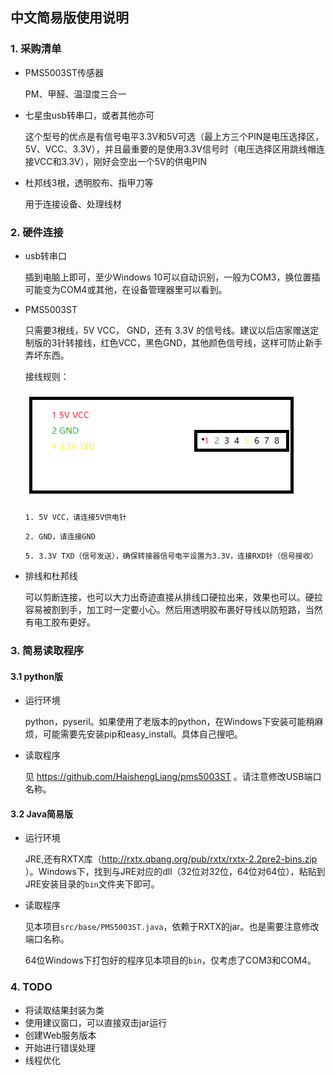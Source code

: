 ## 中文简易版使用说明

### 1. 采购清单
+ PMS5003ST传感器

    PM、甲醛、温湿度三合一
+ 七星虫usb转串口，或者其他亦可

    这个型号的优点是有信号电平3.3V和5V可选（最上方三个PIN是电压选择区，5V、VCC、3.3V），并且最重要的是使用3.3V信号时（电压选择区用跳线帽连接VCC和3.3V），刚好会空出一个5V的供电PIN

+ 杜邦线3根，透明胶布、指甲刀等

    用于连接设备、处理线材

### 2. 硬件连接
+ usb转串口

    插到电脑上即可，至少Windows 10可以自动识别，一般为COM3，换位置插可能变为COM4或其他，在设备管理器里可以看到。

+ PMS5003ST

    只需要3根线，5V VCC， GND，还有 3.3V 的信号线。建议以后店家赠送定制版的3针转接线，红色VCC，黑色GND，其他颜色信号线，这样可防止新手弄坏东西。

    接线规则：

    ![image](https://github.com/asdawn/PMS5003S/raw/master/images/conn.png)

    `1. 5V VCC，请连接5V供电针`

    `2. GND，请连接GND`

    `5. 3.3V TXD（信号发送），确保转接器信号电平设置为3.3V，连接RXD针（信号接收）`

+ 排线和杜邦线

    可以剪断连接，也可以大力出奇迹直接从排线口硬拉出来，效果也可以。硬拉容易被割到手，加工时一定要小心。然后用透明胶布裹好导线以防短路，当然有电工胶布更好。

### 3. 简易读取程序

#### 3.1 python版
+ 运行环境

    python，pyseril。如果使用了老版本的python，在Windows下安装可能稍麻烦，可能需要先安装pip和easy_install。具体自己搜吧。
+ 读取程序

    见  https://github.com/HaishengLiang/pms5003ST 。请注意修改USB端口名称。

#### 3.2 Java简易版
+ 运行环境

    JRE,还有RXTX库（http://rxtx.qbang.org/pub/rxtx/rxtx-2.2pre2-bins.zip ）。Windows下，找到与JRE对应的dll（32位对32位，64位对64位），粘贴到JRE安装目录的`bin`文件夹下即可。

+ 读取程序

    见本项目`src/base/PMS5003ST.java`，依赖于RXTX的jar。也是需要注意修改端口名称。

    64位Windows下打包好的程序见本项目的`bin`，仅考虑了COM3和COM4。

### 4. TODO

+ 将读取结果封装为类
+ 使用建议窗口，可以直接双击jar运行
+ 创建Web服务版本
+ 开始进行错误处理
+ 线程优化
